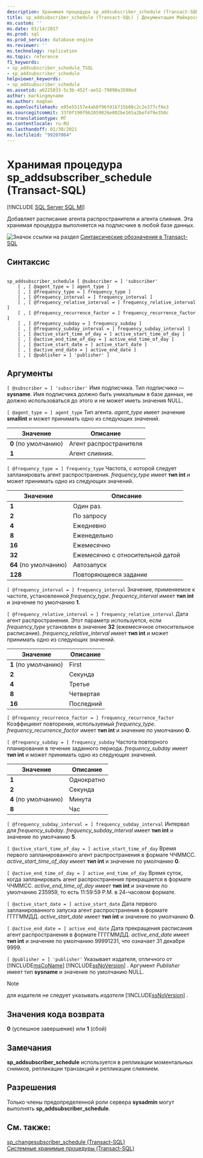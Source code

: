 ```yaml
---
description: Хранимая процедура sp_addsubscriber_schedule (Transact-SQL)
title: sp_addsubscriber_schedule (Transact-SQL) | Документация Майкрософт
ms.custom: ''
ms.date: 03/14/2017
ms.prod: sql
ms.prod_service: database-engine
ms.reviewer: ''
ms.technology: replication
ms.topic: reference
f1_keywords:
- sp_addsubscriber_schedule_TSQL
- sp_addsubscriber_schedule
helpviewer_keywords:
- sp_addsubscriber_schedule
ms.assetid: a6225033-5c3b-452f-ae52-79890a3590ed
author: markingmyname
ms.author: maghan
ms.openlocfilehash: e95e55157e4ab8f96fd1b715b08c2c2e377cf8e3
ms.sourcegitcommit: 33f0f190f962059826e002be165a2bef4f9e350c
ms.translationtype: MT
ms.contentlocale: ru-RU
ms.lasthandoff: 01/30/2021
ms.locfileid: "99207064"
---
```

# <a name="sp_addsubscriber_schedule-transact-sql"></a>Хранимая процедура sp_addsubscriber_schedule (Transact-SQL)
[!INCLUDE [SQL Server SQL MI](../../includes/applies-to-version/sql-asdbmi.md)]

  Добавляет расписание агента распространителя и агента слияния. Эта хранимая процедура выполняется на подписчике в любой базе данных.  
  
 ![Значок ссылки на раздел](../../database-engine/configure-windows/media/topic-link.gif "Значок ссылки на раздел") [Синтаксические обозначения в Transact-SQL](../../t-sql/language-elements/transact-sql-syntax-conventions-transact-sql.md)  
  
## <a name="syntax"></a>Синтаксис  
  
```  
  
sp_addsubscriber_schedule [ @subscriber = ] 'subscriber'  
    [ , [ @agent_type = ] agent_type ]  
    [ , [ @frequency_type = ] frequency_type ]  
    [ , [ @frequency_interval = ] frequency_interval ]  
    [ , [ @frequency_relative_interval = ] frequency_relative_interval ]  
    [ , [ @frequency_recurrence_factor = ] frequency_recurrence_factor ]  
    [ , [ @frequency_subday = ] frequency_subday ]  
    [ , [ @frequency_subday_interval = ] frequency_subday_interval ]  
    [ , [ @active_start_time_of_day = ] active_start_time_of_day ]  
    [ , [ @active_end_time_of_day = ] active_end_time_of_day ]  
    [ , [ @active_start_date = ] active_start_date ]  
    [ , [ @active_end_date = ] active_end_date ]  
    [ , [ @publisher = ] 'publisher' ]  
```  
  
## <a name="arguments"></a>Аргументы  
`[ @subscriber = ] 'subscriber'` Имя подписчика. Тип *подписчика* — **sysname**. Имя подписчика должно быть уникальным в базе данных, не должно использоваться до этого и не может иметь значения NULL.  
  
`[ @agent_type = ] agent_type` Тип агента. *agent_type* имеет значение **smallint** и может принимать одно из следующих значений.  
  
|Значение|Описание|  
|-----------|-----------------|  
|**0** (по умолчанию)|Агент распространителя|  
|**1**|Агент слияния.|  
  
`[ @frequency_type = ] frequency_type` Частота, с которой следует запланировать агент распространения. *frequency_type* имеет **тип int** и может принимать одно из следующих значений.  
  
|Значение|Описание|  
|-----------|-----------------|  
|**1**|Один раз.|  
|**2**|По запросу|  
|**4**|Ежедневно|  
|**8**|Еженедельно|  
|**16**|Ежемесячно|  
|**32**|Ежемесячно с относительной датой|  
|**64** (по умолчанию)|Автозапуск|  
|**128**|Повторяющееся задание|  
  
`[ @frequency_interval = ] frequency_interval` Значение, применяемое к частоте, установленной *frequency_type*. *frequency_interval* имеет **тип int** и значение по умолчанию **1**.  
  
`[ @frequency_relative_interval = ] frequency_relative_interval` Дата агент распространения. Этот параметр используется, если *frequency_type* установлен в значение **32** (ежемесячное относительное расписание). *frequency_relative_interval* имеет **тип int** и может принимать одно из следующих значений.  
  
|Значение|Описание|  
|-----------|-----------------|  
|**1** (по умолчанию)|First|  
|**2**|Секунда|  
|**4**|Третье|  
|**8**|Четвертая|  
|**16**|Последний|  
  
`[ @frequency_recurrence_factor = ] frequency_recurrence_factor` Коэффициент повторения, используемый *frequency_type*. *frequency_recurrence_factor* имеет **тип int** и значение по умолчанию **0**.  
  
`[ @frequency_subday = ] frequency_subday` Частота повторного планирования в течение заданного периода. *frequency_subday* имеет **тип int** и может принимать одно из следующих значений.  
  
|Значение|Описание|  
|-----------|-----------------|  
|**1**|Однократно|  
|**2**|Секунда|  
|**4** (по умолчанию)|Минута|  
|**8**|Час|  
  
`[ @frequency_subday_interval = ] frequency_subday_interval` Интервал для *frequency_subday*. *frequency_subday_interval* имеет **тип int** и значение по умолчанию **5**.  
  
`[ @active_start_time_of_day = ] active_start_time_of_day` Время первого запланированного агент распространения в формате ЧЧММСС. *active_start_time_of_day* имеет **тип int** и значение по умолчанию **0**.  
  
`[ @active_end_time_of_day = ] active_end_time_of_day` Время суток, когда запланировать агент распространения прекращается в формате ЧЧММСС. *active_end_time_of_day* имеет **тип int** и значение по умолчанию 235959, то есть 11:59:59 P.M. в 24-часовом формате.  
  
`[ @active_start_date = ] active_start_date` Дата первого запланированного запуска агент распространения в формате ГГГГММДД. *active_start_date* имеет **тип int** и значение по умолчанию **0**.  
  
`[ @active_end_date = ] active_end_date` Дата прекращения расписания агент распространения в формате ГГГГММДД. *active_end_date* имеет **тип int** и значение по умолчанию 99991231, что означает 31 декабря 9999.  
  
`[ @publisher = ] 'publisher'` Указывает издателя, отличного от [!INCLUDE[msCoName](../../includes/msconame-md.md)] [!INCLUDE[ssNoVersion](../../includes/ssnoversion-md.md)] . Аргумент *Publisher* имеет тип **sysname** и значение по умолчанию NULL.  
  
> [!NOTE]  
>  для издателя не следует указывать *издателя* [!INCLUDE[ssNoVersion](../../includes/ssnoversion-md.md)] .  
  
## <a name="return-code-values"></a>Значения кода возврата  
 **0** (успешное завершение) или **1** (сбой)  
  
## <a name="remarks"></a>Замечания  
 **sp_addsubscriber_schedule** используется в репликации моментальных снимков, репликации транзакций и репликации слиянием.  
  
## <a name="permissions"></a>Разрешения  
 Только члены предопределенной роли сервера **sysadmin** могут выполнять **sp_addsubscriber_schedule**.  
  
## <a name="see-also"></a>См. также:  
 [sp_changesubscriber_schedule &#40;Transact-SQL&#41;](../../relational-databases/system-stored-procedures/sp-changesubscriber-schedule-transact-sql.md)   
 [Системные хранимые процедуры (Transact-SQL)](../../relational-databases/system-stored-procedures/system-stored-procedures-transact-sql.md)  
  
  
